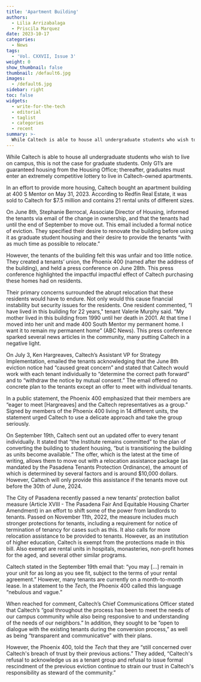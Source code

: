 ```yaml
---
title: 'Apartment Building'
authors:
  - Lilia Arrizabalaga 
  - Priscila Marquez
date: 2023-10-17
categories:
  - News
tags:
  - 'Vol. CXXVII, Issue 3'
weight: 0
show_thumbnail: false
thumbnail: /default6.jpg
images:
  - /default6.jpg
sidebar: right
toc: false
widgets:
  - write-for-the-tech
  - editorial
  - taglist
  - categories
  - recent
summary: >-
  While Caltech is able to house all undergraduate students who wish to live on campus, this is not the case for graduate students. Only G1’s are guaranteed housing from the Housing Office; thereafter, graduates must enter an extremely competitive lottery to live in Caltech-owned apartments.
---
```

While Caltech is able to house all undergraduate students who wish to live on campus, this is not the case for graduate students. Only G1’s are guaranteed housing from the Housing Office; thereafter, graduates must enter an extremely competitive lottery to live in Caltech-owned apartments.

In an effort to provide more housing, Caltech bought an apartment building at 400 S Mentor on May 31, 2023. According to Redfin Real Estate, it was sold to Caltech for $7.5 million and contains 21 rental units of different sizes.

On June 8th, Stephanie Berrocal, Associate Director of Housing, informed the tenants via email of the change in ownership, and that the tenants had until the end of September to move out. This email included a formal notice of eviction. They specified their desire to renovate the building before using it as graduate student housing and their desire to provide the tenants “with as much time as possible to relocate.”

However, the tenants of the building felt this was unfair and too little notice. They created a tenants’ union, the Phoenix 400 (named after the address of the building), and held a press conference on June 28th. This press conference highlighted the impactful impactful effect of Caltech purchasing these homes had on residents.

Their primary concerns surrounded the abrupt relocation that these residents would have to endure. Not only would this cause financial instability but security issues for the residents. One resident commented, “I have lived in this building for 22 years," tenant Valerie Murphy said. "My mother lived in this building from 1990 until her death in 2001. At that time I moved into her unit and made 400 South Mentor my permanent home. I want it to remain my permanent home” (ABC News). This press conference sparked several news articles in the community, many putting Caltech in a negative light.

On July 3, Ken Hargreaves, Caltech’s Assistant VP for Strategy Implementation, emailed the tenants acknowledging that the June 8th eviction notice had “caused great concern” and stated that Caltech would work with each tenant individually to “determine the correct path forward” and to “withdraw the notice by mutual consent.” The email offered no concrete plan to the tenants except an offer to meet with individual tenants.

In a public statement, the Phoenix 400 emphasized that their members are “eager to meet [Hargreaves] and the Caltech representatives as a group.” Signed by members of the Phoenix 400 living in 14 different units, the statement urged Caltech to use a delicate approach and take the group seriously.

On September 19th, Caltech sent out an updated offer to every tenant individually. It stated that “the Institute remains committed” to the plan of converting the building to student housing, “but is transitioning the building as units become available.” The offer, which is the latest at the time of writing, allows them to move out with a relocation assistance package (as mandated by the Pasadena Tenants Protection Ordinance), the amount of which is determined by several factors and is around $10,000 dollars. However, Caltech will only provide this assistance if the tenants move out before the 30th of June, 2024.

The City of Pasadena recently passed a new tenants’ protection ballot measure (Article XVIII - The Pasadena Fair And Equitable Housing Charter Amendment) in an effort to shift some of the power from landlords to tenants. Passed on November 11th, 2022, the measure includes much stronger protections for tenants, including a requirement for notice of termination of tenancy for cases such as this. It also calls for more relocation assistance to be provided to tenants. However, as an institution of higher education, Caltech is exempt from the protections made in this bill. Also exempt are rental units in hospitals, monasteries, non-profit homes for the aged, and several other similar programs.

Caltech stated in the September 19th email that: “you may […] remain in your unit for as long as you see fit, subject to the terms of your rental agreement.” However, many tenants are currently on a month-to-month lease. In a statement to the _Tech_, the Phoenix 400 called this language “nebulous and vague.”

When reached for comment, Caltech’s Chief Communications Officer stated that Caltech’s “goal throughout the process has been to meet the needs of our campus community while also being responsive to and understanding of the needs of our neighbors.” In addition, they sought to be  “open to dialogue with the existing tenants during the conversion process,” as well as being “transparent and communicative” with their plans.

However, the Phoenix 400, told the _Tech_ that they are “still concerned over Caltech's breach of trust by their previous actions.” They added, “Caltech's refusal to acknowledge us as a tenant group and refusal to issue formal rescindment of the previous eviction continue to strain our trust in Caltech's responsibility as steward of the community.”


